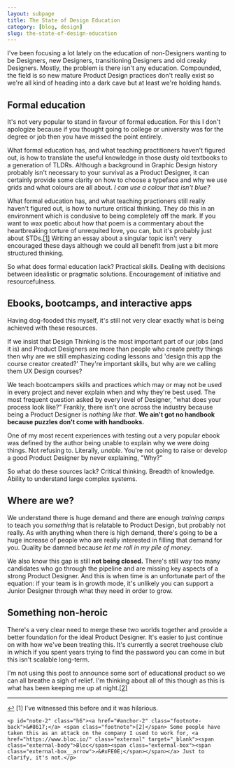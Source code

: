 ```yaml
---
layout: subpage
title: The State of Design Education
category: [blog, design]
slug: the-state-of-design-education
---
```

I've been focusing a lot lately on the education of non-Designers wanting to be Designers, new Designers, transitioning Designers and old creaky Designers. Mostly, the problem is there isn't any education. Compounded, the field is so new mature Product Design practices don't really exist so we're all kind of heading into a dark cave but at least we're holding hands.

## Formal education

It's not very popular to stand in favour of formal education. For this I don't apologize because if you thought going to college or university was for the degree or job then you have missed the point entirely.

What formal education has, and what teaching practitioners haven't figured out, is how to translate the useful knowledge in those dusty old textbooks to a generation of TLDRs. Although a background in Graphic Design history probably isn't necessary to your survival as a Product Designer, it can certainly provide some clarity on how to choose a typeface and why we use grids and what colours are all about. *I can use a colour that isn't blue?*

What formal education has, and what teaching practioners still really haven't figured out, is how to nurture critical thinking. They do this in an environment which is condusive to being completely off the mark. If you want to wax poetic about how that poem is a commentary about the heartbreaking torture of unrequited love, you can, but it's probably just about STDs.<a id="anchor-1" href="#note-1" class="fieldnotes-anchor">[1]</a> Writing an essay about a singular topic isn't very encouraged these days although we could all benefit from just a bit more structured thinking.

So what does formal education lack? Practical skills. Dealing with decisions between idealistic or pragmatic solutions. Encouragement of initiative and resourcefulness.

## Ebooks, bootcamps, and interactive apps

Having dog-fooded this myself, it's still not very clear exactly what is being achieved with these resources.

If we insist that Design Thinking is the most important part of our jobs (and it is) and Product Designers are more than people who create pretty things then why are we still emphasizing coding lessons and 'design this app the course creator created?' They're important skills, but why are we calling them UX Design courses?

We teach bootcampers skills and practices which may or may not be used in every project and never explain when and why they're best used. The most frequent question asked by every level of Designer, "what does your process look like?" Frankly, there isn't one across the industry because being a Product Designer is *nothing like that*. **We ain't got no handbook because puzzles don't come with handbooks.**

One of my most recent experiences with testing out a very popular ebook was defined by the author being unable to explain why we were doing things. Not refusing to. Literally, *unable*. You're not going to raise or develop a good Product Designer by never explaining, "Why?"

So what do these sources lack? Critical thinking. Breadth of knowledge. Ability to understand large complex systems.

## Where are we?

We understand there is huge demand and there are enough *training camps* to teach you *something* that is relatable to Product Design, but probably not really. As with anything when there is high demand, there's going to be a huge increase of people who are really interested in filling that demand for you. Quality be damned because *let me roll in my pile of money*.

We also know this gap is still **not being closed.** There's still way too many candidates who go through the pipeline and are missing key aspects of a strong Product Designer. And this is when time is an unfortunate part of the equation: if your team is in growth mode, it's unlikely you can support a Junior Designer through what they need in order to grow.

## Something non-heroic

There's a very clear need to merge these two worlds together and provide a better foundation for the ideal Product Designer. It's easier to just continue on with how we've been treating this. It's currently a secret treehouse club in which if you spent years trying to find the password you can come in but this isn't scalable long-term.

I'm not using this post to announce some sort of educational product so we can all breathe a sigh of relief. I'm thinking about all of this though as this is what has been keeping me up at night.<a id="anchor-2" href="#note-2" class="fieldnotes-anchor">[2]</a>

<hr class="small">

<div class="fieldnotes">
    <p id="note-1" class="h6"><a href="#anchor-1" class="footnote-back">&#8617;</a> <span class="footnote">[1]</span> I've witnessed this before and it was hilarious.</p>

    <p id="note-2" class="h6"><a href="#anchor-2" class="footnote-back">&#8617;</a> <span class="footnote">[2]</span> Some people have taken this as an attack on the company I used to work for, <a href="https://www.bloc.io/" class="external" target="_blank"><span class="external-body">Bloc</span><span class="external-box"><span class="external-box__arrow">↗&#xFE0E;</span></span></a> Just to clarify, it's not.</p>
</div>